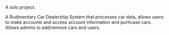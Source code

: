 A solo project.

A Rudimentary Car Dealership System that processes car data, allows users to make accounts and access account information and purhcase cars.
Allows admins to add/remove cars and users.
